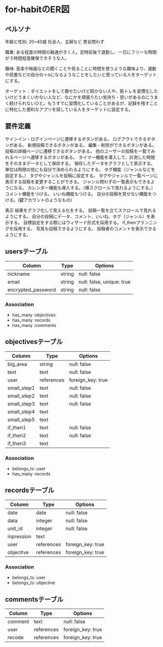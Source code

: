 # for-habitのER図

## ペルソナ
年齢と性別: 20~40歳 社会人、主婦など 男女問わず

職業: ある程度の時間の融通がきく人。定時前後で退勤し、一日にフリーな時間が３時間程度確保できそうな人。

趣味: 音楽や映画などの聞くことや見ることに時間を使うような趣味より、運動や読書などの自分の＋αになるようなことをしたいと思っている人をターゲットにする。

ターゲット：ダイエットをして痩せたいけど続かない人や、筋トレを習慣化したいけどうまくいかない人など、なにかを頑張りたい気持ち・思いがあるのにうまく続けられないひと。もうすでに習慣化していることがあるが、記録を残すことに特化した便利なアプリを探している人をターゲットに設定する。


## 要件定義
サインイン・ログインページに遷移するボタンがある。
ログアウトできるボタンがある。
新規投稿できるボタンがある。
編集・削除ができるボタンがある。
投稿の詳細ページに遷移できるボタンがある。
他のユーザーの投稿を一覧でみれるページへ遷移するボタンがある。
タイマー機能を導入して、計測した時間をそのままデータとして保存する。
保存したデータをグラフとして表示する。
単位は時間の他にも自分で決められるようにする。
タグ機能（ジャンルなどを設定する。）
タグやジャンルを投稿に設定する。
タグやジャンルで一覧ページに表示する投稿を変更することができる。
ジャンル問わずの一覧表示もできるようになる。
カレンダー機能も導入する。（横スクロールで見れるようにする。）
コメント機能をつける。
いいね機能もつける。
自分の投稿を見せない機能をつける。(鍵アカウントのようなもの)

表示
結果をグラフ化して見える化をする。
投稿一覧を立てスクロールで見れるようにする。
自分の投稿にデータ、コメント、いいね、タグ（ジャンル）を表示する。
目標設定をする際にはウィザード形式を採用する。
if_thenプランニングを採用する。
写真も投稿できるようにする。
投稿者のコメントを表示できるようにする。


## usersテーブル

| Column             | Type    | Options                   |
| ------------------ | ------- | ------------------------- |
| nickname           | string  | null: false               |
| email              | string  | null: false, unique: true |
| encrypted_password | string  | null: false               |

### Association
- has_many :objectives
- has_many :records
- has_many :comments


## objectivesテーブル

| Column             | Type       | Options                   |
| ------------------ | ---------- | ------------------------- |
| big_area           | string     | null: false               |
| text               | text       | null: false               |
| user               | references | foreign_key: true         |
| small_step1        | text       | null: false               |
| small_step2        | text       | null: false               |
| small_step3        | text       | null: false               |
| small_step4        | text       |                           |
| small_step5        | text       |                           |
| if_then1           | text       | null: false               |
| if_then2           | text       | null: false               |
| if_then3           | text       |                           |

### Association
- belongs_to :user
- has_many :records


## recordsテーブル

| Column             | Type       | Options                   |
| ------------------ | ---------- | ------------------------- |
| date               | date       | null: false               |
| data               | integer    | null: false               |
| unit_id            | integer    | null: false               |
| inpression         | text       |                           |
| user               | references | foreign_key: true         |
| objecitve          | references | foreign_key: true         |

### Association
- belongs_to :user
- belongs_to :objective

## commentsテーブル

| Column             | Type       | Options                   |
| ------------------ | ---------- | ------------------------- |
| comment            | text       | null: false               |
| user               | references | foreign_key: true         |
| recode             | references | foreign_key: true         |